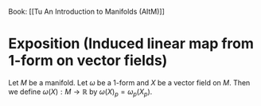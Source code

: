 Book: [[Tu An Introduction to Manifolds (AItM)]]
# Exposition (Induced linear map from 1-form on vector fields)
Let $M$ be a manifold.
Let $\omega$ be a $1$-form and $X$ be a vector field on $M$.
Then we define $\omega(X):M\to \mathbb{R}$ by $\omega(X)_{p}=\omega_{p}(X_{p})$.